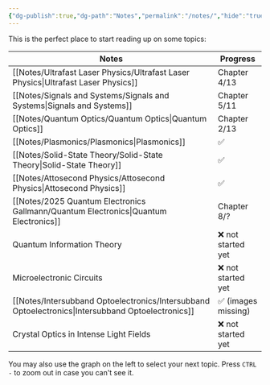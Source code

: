 ```yaml
---
{"dg-publish":true,"dg-path":"Notes","permalink":"/notes/","hide":"true","dgShowBacklinks":"false","dgShowLocalGraph":true,"updated":"2025-05-09T11:14:54.000+02:00"}
---
```


This is the perfect place to start reading up on some topics:

| Notes                                                                                             | Progress           |
| ------------------------------------------------------------------------------------------------- | ------------------ |
| [[Notes/Ultrafast Laser Physics/Ultrafast Laser Physics\|Ultrafast Laser Physics]]                | Chapter 4/13       |
| [[Notes/Signals and Systems/Signals and Systems\|Signals and Systems]]                            | Chapter 5/11       |
| [[Notes/Quantum Optics/Quantum Optics\|Quantum Optics]]                                           | Chapter 2/13       |
| [[Notes/Plasmonics/Plasmonics\|Plasmonics]]                                                       | ✅                  |
| [[Notes/Solid-State Theory/Solid-State Theory\|Solid-State Theory]]                               | ✅                  |
| [[Notes/Attosecond Physics/Attosecond Physics\|Attosecond Physics]]                               | ✅                  |
| [[Notes/2025 Quantum Electronics Gallmann/Quantum Electronics\|Quantum Electronics]]              | Chapter 8/?        |
| Quantum Information Theory                                                                        | ❌ not started yet  |
| Microelectronic Circuits                                                                          | ❌ not started yet  |
| [[Notes/Intersubband Optoelectronics/Intersubband Optoelectronics\|Intersubband Optoelectronics]] | ✅ (images missing) |
| Crystal Optics in Intense Light Fields                                                            | ❌ not started yet  |

You may also use the graph on the left to select your next topic. Press `CTRL -` to zoom out in case you can't see it.